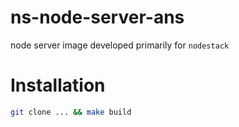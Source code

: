 ns-node-server-ans
==================

node server image developed primarily for `nodestack`

# Installation

```bash
git clone ... && make build
```
